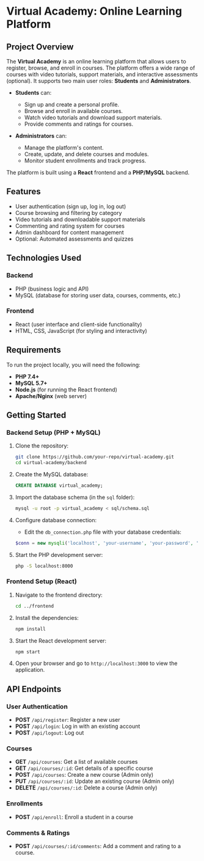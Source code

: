 # Virtual Academy: Online Learning Platform

## Project Overview
The **Virtual Academy** is an online learning platform that allows users to register, browse, and enroll in courses. The platform offers a wide range of courses with video tutorials, support materials, and interactive assessments (optional). It supports two main user roles: **Students** and **Administrators**.

- **Students** can:
  - Sign up and create a personal profile.
  - Browse and enroll in available courses.
  - Watch video tutorials and download support materials.
  - Provide comments and ratings for courses.
  
- **Administrators** can:
  - Manage the platform's content.
  - Create, update, and delete courses and modules.
  - Monitor student enrollments and track progress.
  
The platform is built using a  **React** frontend and a **PHP/MySQL** backend.

## Features
- User authentication (sign up, log in, log out)
- Course browsing and filtering by category
- Video tutorials and downloadable support materials
- Commenting and rating system for courses
- Admin dashboard for content management
- Optional: Automated assessments and quizzes

## Technologies Used
### Backend
- PHP (business logic and API)
- MySQL (database for storing user data, courses, comments, etc.)

### Frontend
- React (user interface and client-side functionality)
- HTML, CSS, JavaScript (for styling and interactivity)

## Requirements
To run the project locally, you will need the following:

- **PHP 7.4+**
- **MySQL 5.7+**
- **Node.js** (for running the React frontend)
- **Apache/Nginx** (web server)

## Getting Started

### Backend Setup (PHP + MySQL)
1. Clone the repository:
    ```bash
    git clone https://github.com/your-repo/virtual-academy.git
    cd virtual-academy/backend
    ```

2. Create the MySQL database:
    ```sql
    CREATE DATABASE virtual_academy;
    ```

3. Import the database schema (in the `sql` folder):
    ```bash
    mysql -u root -p virtual_academy < sql/schema.sql
    ```

4. Configure database connection:
    - Edit the `db_connection.php` file with your database credentials:
    ```php
    $conn = new mysqli('localhost', 'your-username', 'your-password', 'virtual_academy');
    ```

5. Start the PHP development server:
    ```bash
    php -S localhost:8000
    ```

### Frontend Setup (React)
1. Navigate to the frontend directory:
    ```bash
    cd ../frontend
    ```

2. Install the dependencies:
    ```bash
    npm install
    ```

3. Start the React development server:
    ```bash
    npm start
    ```

4. Open your browser and go to `http://localhost:3000` to view the application.

## API Endpoints

### User Authentication
- **POST** `/api/register`: Register a new user
- **POST** `/api/login`: Log in with an existing account
- **POST** `/api/logout`: Log out

### Courses
- **GET** `/api/courses`: Get a list of available courses
- **GET** `/api/courses/:id`: Get details of a specific course
- **POST** `/api/courses`: Create a new course (Admin only)
- **PUT** `/api/courses/:id`: Update an existing course (Admin only)
- **DELETE** `/api/courses/:id`: Delete a course (Admin only)

### Enrollments
- **POST** `/api/enroll`: Enroll a student in a course

### Comments & Ratings
- **POST** `/api/courses/:id/comments`: Add a comment and rating to a course.

